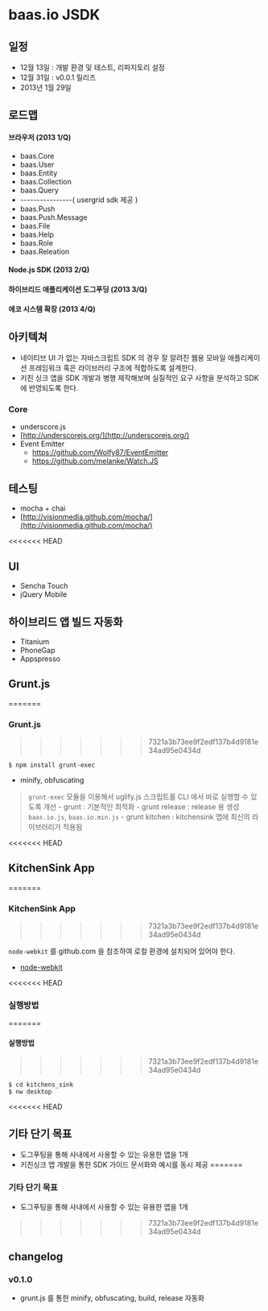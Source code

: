 # baas.io JSDK

## 일정
* 12월 13일 : 개발 환경 및 테스트, 리파지토리 설정
* 12월 31일 : v0.0.1 릴리즈
* 2013년 1월 29일

## 로드맵

#### 브라우저 (2013 1/Q)
* baas.Core
* baas.User
* baas.Entity
* baas.Collection
* baas.Query
* ----------------( usergrid sdk 제공 )
* baas.Push
* baas.Push.Message
* baas.File
* baas.Help
* baas.Role
* baas.Releation

#### Node.js SDK (2013 2/Q)
#### 하이브리드 애플리케이션 도그푸딩 (2013 3/Q)
#### 에코 시스템 확장 (2013 4/Q)

## 아키텍쳐
* 네이티브 UI 가 없는 자바스크립트 SDK 의 경우 잘 알려진 웹용 모바일 애플리케이션 프레임워크 혹은 라이브러리 구조에 적합하도록 설계한다.
* 키친 싱크 앱을 SDK 개발과 병행 제작해보며 실질적인 요구 사항을 분석하고 SDK 에 반영되도록 한다.

### Core
* underscore.js
* [http://underscorejs.org/](http://underscorejs.org/)
* Event Emitter
    - https://github.com/Wolfy87/EventEmitter
    - https://github.com/melanke/Watch.JS

## 테스팅
* mocha + chai
* [http://visionmedia.github.com/mocha/](http://visionmedia.github.com/mocha/)

<<<<<<< HEAD
## UI
* Sencha Touch
* jQuery Mobile

## 하이브리드 앱 빌드 자동화
* Titanium
* PhoneGap
* Appspresso

## Grunt.js
=======
### Grunt.js
>>>>>>> 7321a3b73ee9f2edf137b4d9181e34ad95e0434d

```
$ npm install grunt-exec
```

* minify, obfuscating
> `grunt-exec` 모듈을 이용해서 uglify.js 스크립트를 CLI 에서 바로 실행할 수 있도록 개선
	- grunt : 기본적인 최적화
	- grunt release : release 용 생성 `baas.io.js`, `baas.io.min.js`
	- grunt kitchen : kitchensink 앱에 최신의 라이브러리가 적용됨

<<<<<<< HEAD
## KitchenSink App
=======
### KitchenSink App
>>>>>>> 7321a3b73ee9f2edf137b4d9181e34ad95e0434d

`node-webkit` 를 github.com 을 참조하여 로컬 환경에 설치되어 있어야 한다.

* [node-webkit](https://github.com/rogerwang/node-webkit)

<<<<<<< HEAD
### 실행방법
=======
#### 실행방법
>>>>>>> 7321a3b73ee9f2edf137b4d9181e34ad95e0434d

```
$ cd kitchens_sink
$ nw desktop
````

<<<<<<< HEAD
## 기타 단기 목표
* 도그푸팅을 통해 사내에서 사용할 수 있는 유용한 앱을 1개
* 키친싱크 앱 개발을 통한 SDK 가이드 문서화와 예시를 동시 제공
=======
### 기타 단기 목표
* 도그푸팅을 통해 사내에서 사용할 수 있는 유용한 앱을 1개
>>>>>>> 7321a3b73ee9f2edf137b4d9181e34ad95e0434d

## changelog

### v0.1.0
* grunt.js 를 통한 minify, obfuscating, build, release 자동화